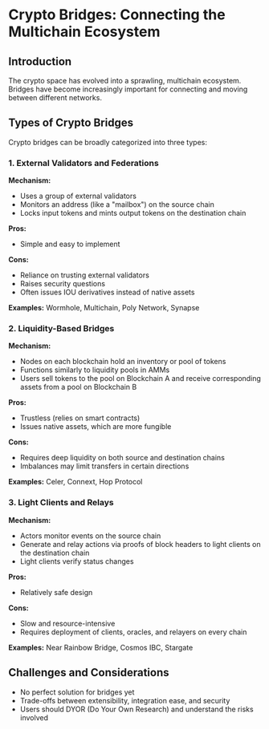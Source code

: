 


# Crypto Bridges: Connecting the Multichain Ecosystem

## Introduction
The crypto space has evolved into a sprawling, multichain ecosystem. Bridges have become increasingly important for connecting and moving between different networks.

## Types of Crypto Bridges

Crypto bridges can be broadly categorized into three types:

### 1. External Validators and Federations

**Mechanism:**
- Uses a group of external validators
- Monitors an address (like a "mailbox") on the source chain
- Locks input tokens and mints output tokens on the destination chain

**Pros:**
- Simple and easy to implement

**Cons:**
- Reliance on trusting external validators
- Raises security questions
- Often issues IOU derivatives instead of native assets

**Examples:** Wormhole, Multichain, Poly Network, Synapse

### 2. Liquidity-Based Bridges

**Mechanism:**
- Nodes on each blockchain hold an inventory or pool of tokens
- Functions similarly to liquidity pools in AMMs
- Users sell tokens to the pool on Blockchain A and receive corresponding assets from a pool on Blockchain B

**Pros:**
- Trustless (relies on smart contracts)
- Issues native assets, which are more fungible

**Cons:**
- Requires deep liquidity on both source and destination chains
- Imbalances may limit transfers in certain directions

**Examples:** Celer, Connext, Hop Protocol

### 3. Light Clients and Relays

**Mechanism:**
- Actors monitor events on the source chain
- Generate and relay actions via proofs of block headers to light clients on the destination chain
- Light clients verify status changes

**Pros:**
- Relatively safe design

**Cons:**
- Slow and resource-intensive
- Requires deployment of clients, oracles, and relayers on every chain

**Examples:** Near Rainbow Bridge, Cosmos IBC, Stargate

## Challenges and Considerations

- No perfect solution for bridges yet
- Trade-offs between extensibility, integration ease, and security
- Users should DYOR (Do Your Own Research) and understand the risks involved

